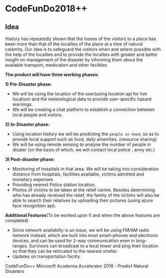# CodeFunDo2018++

## Idea

History has repeatedly shown that the losses of the visitors to a place has been more than that of the localites of the place at a time of natural calamity. Our idea is to safeguard the visitors when and where possible with the help of the localites and to provide the localites with greater and better insight on management of the disaster by informing them about the available transport, medication and other facilities

**The product will have three working phases:**

**1) Pre-Disaster phase:**

* We will be using the location of the user(using location api for live location) and the meterological data to provide user-specific hazard warnings. 
* We will be creating a chat platform to establish a connection between local people and vistors.

**2) In-Disaster phase:**

* Using location history we will be predicting the `people in need`, so as to provide local support such as food, daily amenities. (resource sharing)
* We will be using remote sensing to analyse the number of people in disater (on the basis of which, we will contact local police , army etc.)

**3) Post-disaster phase:**

* Monitoring of hospitals in that area. We will be taking into consideration distance from hospitals, facilities available, victims admitted and monetary expenses.
* Providing nearest Police station location.
* Photos of victims to be taken at the relief centre. Besides determining who has already received the relief, the family of the victims will also be able to search their relatives by uploading their pictures (using azure face recognition api).

**Additional Features**(To be worked upon if and when the above features are completed)

* Since network availabilty is an issue, we will be using FM/AM radio network instead, which are built into most smart-phones and electronic devices, and can be used for 2-way communication even in long-ranges. Survivors can broadcast to a local tower and ping their location so that they can be relocated to the nearest shelter.
* Updates on transportation faciity.

CodeFunDo++
Microsoft Academia Accelerator 2018 - Predict Natural Disasters
